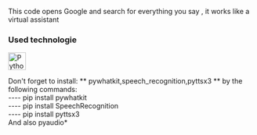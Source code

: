 This code opens Google and search for everything you say , it works like a virtual assistant

### Used technologie
<p align="left">
<a href="https://www.python.org/" target="_blank" rel="noreferrer"><img src="https://raw.githubusercontent.com/danielcranney/readme-generator/main/public/icons/skills/python-colored.svg" width="36" height="36" alt="Python" /></a>
</p>
<p>
Don't forget to install: ** pywhatkit,speech_recognition,pyttsx3 **
by the following commands:<br />
   ---- pip install pywhatkit<br />
   ---- pip install SpeechRecognition<br />
   ---- pip install pyttsx3<br />
And also pyaudio*
</p>
